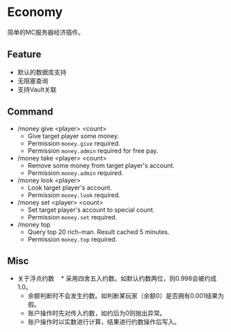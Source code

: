 # Economy
简单的MC服务器经济插件。

## Feature
* 默认的数据库支持
* 无阻塞查询
* 支持Vault关联

## Command
* /money give \<player> \<count>
    * Give target player some money.
    * Permission `money.give` required.
    * Permission `money.admin` required for free pay.
* /money take \<player> \<count>
    * Remove some money from target player's account.
    * Permission `money.admin` required.
* /money look \<player>
    * Look target player's account.
    * Permission `money.look` required.
* /money set \<player> \<count>
    * Set target player's account to special count.
    * Permission `money.set` required.
* /money top
    * Query top 20 rich-man. Result cached 5 minutes.
    * Permission `money.top` required.
    
## Misc
* 关于浮点约数
    * 采用四舍五入约数。如默认约数两位，则0.998会被约成1.0。
    * 余额判断时不会发生约数。如判断某玩家（余额0）是否拥有0.001结果为假。
    * 账户操作时先对传入约数，如约后为0则抛出异常。
    * 账户操作时以实数进行计算，结果进行约数操作后写入。
